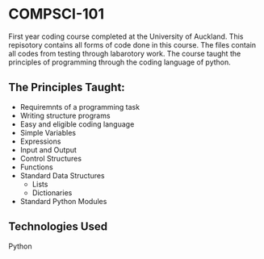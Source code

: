 # COMPSCI-101
First year coding course completed at the University of Auckland. This repisotory contains all forms of code done in this course. The files contain all codes from testing through labarotory work. The course taught the principles of programming through the coding language of python. 

## The Principles Taught: 
* Requiremnts of a programming task
* Writing structure programs 
* Easy and eligible coding language 
* Simple Variables 
* Expressions 
* Input and Output 
* Control Structures
* Functions 
* Standard Data Structures
    * Lists
    * Dictionaries
* Standard Python Modules

## Technologies Used 
Python
